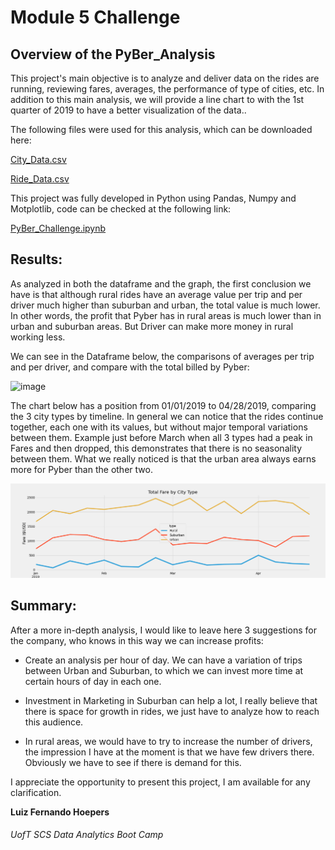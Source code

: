 # Module 5 Challenge

## Overview of the PyBer_Analysis

This project's main objective is to analyze and deliver data on the rides are running, reviewing fares, averages, the performance of type of cities, etc.
In addition to this main analysis, we will provide a line chart to with the 1st quarter of 2019 to have a better visualization of the data..

The following files were used for this analysis, which can be downloaded here:

[City_Data.csv](https://github.com/lfhoepers/PyBer_Analysis/blob/93aceb42750c195453099eb0ce39fc3ad2d4cb28/Resources/city_data.csv) 

[Ride_Data.csv](https://github.com/lfhoepers/PyBer_Analysis/blob/93aceb42750c195453099eb0ce39fc3ad2d4cb28/Resources/ride_data.csv)

This project was fully developed in Python using Pandas, Numpy and Motplotlib, code can be checked at the following link:

[PyBer_Challenge.ipynb](https://github.com/lfhoepers/PyBer_Analysis/blob/93aceb42750c195453099eb0ce39fc3ad2d4cb28/PyBer_Challenge.ipynb)

## Results:

As analyzed in both the dataframe and the graph, the first conclusion we have is that although rural rides have an average value per trip and per driver much higher than suburban and urban, the total value is much lower.
In other words, the profit that Pyber has in rural areas is much lower than in urban and suburban areas. But Driver can make more money in rural working less.

We can see in the Dataframe below, the comparisons of averages per trip and per driver, and compare with the total billed by Pyber:

![image](https://user-images.githubusercontent.com/100812079/161129860-443320af-20b3-4220-a29c-15d3e6dc850a.png)

The chart below has a position from 01/01/2019 to 04/28/2019, comparing the 3 city types by timeline. In general we can notice that the rides continue together, each one with its values, but without major temporal variations between them. Example just before March when all 3 types had a peak in Fares and then dropped, this demonstrates that there is no seasonality between them. What we really noticed is that the urban area always earns more  for Pyber than the other two.

![image](https://github.com/lfhoepers/PyBer_Analysis/blob/93aceb42750c195453099eb0ce39fc3ad2d4cb28/Analysis/PyBer_fare_summary.png)

## Summary: 

After a more in-depth analysis, I would like to leave here 3 suggestions for the company, who knows in this way we can increase profits:

- Create an analysis per hour of day. We can have a variation of trips between Urban and Suburban, to which we can invest more time at certain hours of day in each one.
 
- Investment in Marketing in Suburban can help a lot, I really believe that there is space for growth in rides, we just have to analyze how to reach this audience.

- In rural areas, we would have to try to increase the number of drivers, the impression I have at the moment is that we have few drivers there. Obviously we have to see if there is demand for this.

I appreciate the opportunity to present this project, I am available for any clarification.

**Luiz Fernando Hoepers**  
###### UofT SCS Data Analytics Boot Camp
